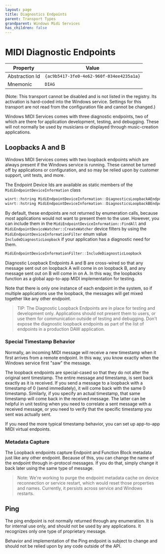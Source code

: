 ```yaml
---
layout: page
title: Diagnostics Endpoints
parent: Transport Types
grandparent: Windows Midi Services
has_children: false
---
```


# MIDI Diagnostic Endpoints

| Property | Value |
| -------- | ----- |
| Abstraction Id | `{ac9b5417-3fe0-4e62-960f-034ee4235a1a}` |
| Mnemonic | `DIAG` |

(Note: This transport cannot be disabled and is not listed in the registry. Its activation is hard-coded into the Windows service. Settings for this transport are not read from the configuration file and cannot be changed.)

Windows MIDI Services comes with three diagnostic endpoints, two of which are there for application development, testing, and debugging. These will not normally be used by musicians or displayed through music-creation applications.

## Loopbacks A and B

Windows MIDI Services comes with two loopback endpoints which are always present if the Windows service is running. These cannot be turned off by applications or configuration, and so may be relied upon by customer support, unit tests, and more.

The Endpoint Device Ids are available as static members of the `MidiEndpointDeviceInformation` class

```cpp
winrt::hstring MidiEndpointDeviceInformation::DiagnosticsLoopbackAEndpointId();
winrt::hstring MidiEndpointDeviceInformation::DiagnosticsLoopbackBEndpointId();
```

By default, these endpoints are not returned by enumeration calls, because most applications would not want to present them to the user. However, you can include them in the `MidiEndpointDeviceInformation::FindAll` and `MidiEndpointDeviceWatcher::CreateWatcher` device filters by using the `MidiEndpointDeviceInformationFilter` enum value `IncludeDiagnosticLoopback` if your application has a diagnostic need for them.

```cpp
MidiEndpointDeviceInformationFilter::IncludeDiagnosticLoopback
```

Diagnostic Loopback Endpoints A and B are cross-wired so that any message sent out on loopback A will come in on loopback B, and any message sent out on B will come in on A. In this way, the loopbacks function as a global app-to-app MIDI implementation for testing.

Note that there is only one instance of each endpoint in the system, so if multiple applications use the loopback, the messages will get mixed together like any other endpoint.

> TIP: The Diagnostic Loopback Endpoints are in place for testing and development only. Applications should not present them to users, or use them for communication outside of testing and debugging. Don't expose the diagnostic loopback endpoints as part of the list of endpoints in a production DAW application.

### Special Timestamp Behavior

Normally, an incoming MIDI message will receive a new timestamp when it first arrives from a remote endpoint. In this way, you know exactly when the Windows service first "saw" the message.

The loopback endpoints are special-cased so that they do not alter the original sent timestamp. The entire message and timestamp, is sent back exactly as it is received. If you send a message to a loopback with a timestamp of 0 (send immediately), it will come back with the same 0 timestamp. Similarly, if you specify an actual timestamp, that same timestamp will come back in the received message. The latter can be helpful in unit testing when you need to correlate a sent message with a received message, or you need to verify that the specific timestamp you sent was actually sent.

If you need the more typical timestamp behavior, you can set up app-to-app MIDI virtual endpoints.

### Metadata Capture

The Loopback endpoints capture Endpoint and Function Block metadata just like any other endpoint. Because of this, you can change the name of the endpoint through in-protocol messages. If you do that, simply change it back later using the same type of message.

> Note: We're working to purge the endpoint metadata cache on device reconnection or service restart, which would reset those properties and names. Currently, it persists across service and Windows restarts.

## Ping

The ping endpoint is not normally returned through any enumeration. It is for internal use only, and should not be used by any applications. It recognizes only one type of proprietary message.

Behavior and implementation of the Ping endpoint is subject to change and should not be relied upon by any code outside of the API.